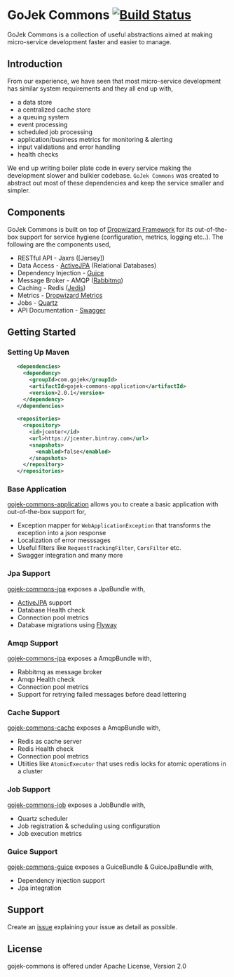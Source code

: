 # GoJek Commons [![Build Status](https://travis-ci.org/gojek-engineering/gojek-commons.svg?branch=master)](https://travis-ci.org/gojek-engineering/gojek-commons)
GoJek Commons is a collection of useful abstractions aimed at making micro-service development faster and easier to manage.
## Introduction
From our experience, we have seen that most micro-service development has similar system requirements and they all end up with,
* a data store
* a centralized cache store
* a queuing system
* event processing
* scheduled job processing
* application/business metrics for monitoring & alerting
* input validations and error handling
* health checks

We end up writing boiler plate code in every service making the development slower and bulkier codebase. `GoJek Commons` was created to abstract out most of these dependencies and keep the service smaller and simpler.

## Components
GoJek Commons is built on top of [Dropwizard Framework](http://www.dropwizard.io/) for its out-of-the-box support for service hygiene (configuration, metrics, logging etc..). The following are the components used,

* RESTful API - Jaxrs ([Jersey])
* Data Access - [ActiveJPA](https://github.com/ActiveJpa/activejpa) (Relational Databases)
* Dependency Injection - [Guice](https://github.com/google/guice)
* Message Broker - AMQP ([Rabbitmq](https://www.rabbitmq.com/))
* Caching - Redis ([Jedis](https://github.com/xetorthio/jedis))
* Metrics - [Dropwizard Metrics](http://metrics.dropwizard.io/)
* Jobs - [Quartz](http://www.quartz-scheduler.org/)
* API Documentation - [Swagger](https://swagger.io/)

## Getting Started 

### Setting Up Maven
```xml
   <dependencies>
     <dependency>
       <groupId>com.gojek</groupId>
       <artifactId>gojek-commons-application</artifactId>
       <version>2.0.1</version>
     </dependency>
   </dependencies>
   
   <repositories>
     <repository>
       <id>jcenter</id>
       <url>https://jcenter.bintray.com</url>
       <snapshots>
         <enabled>false</enabled>
       </snapshots>
     </repository>
   </repositories>
```
### Base Application
[gojek-commons-application](/gojek-commons-application) allows you to create a basic application with out-of-the-box support for,
* Exception mapper for `WebApplicationException` that transforms the exception into a json response
* Localization of error messsages
* Useful filters like `RequestTrackingFilter`, `CorsFilter` etc.
* Swagger integration and many more

### Jpa Support
[gojek-commons-jpa](/gojek-commons-jpa) exposes a JpaBundle with,
* [ActiveJPA](https://github.com/ActiveJpa/activejpa) support
* Database Health check 
* Connection pool metrics
* Database migrations using [Flyway](https://flywaydb.org/)

### Amqp Support
[gojek-commons-jpa](/gojek-commons-amqp) exposes a AmqpBundle with,
* Rabbitmq as message broker
* Amqp Health check
* Connection pool metrics
* Support for retrying failed messages before dead lettering

### Cache Support
[gojek-commons-cache](/gojek-commons-cache) exposes a AmqpBundle with,
* Redis as cache server
* Redis Health check
* Connection pool metrics
* Utiities like `AtomicExecutor` that uses redis locks for atomic operations in a cluster

### Job Support
[gojek-commons-job](/gojek-commons-job) exposes a JobBundle with,
* Quartz scheduler
* Job registration & scheduling using configuration
* Job execution metrics

### Guice Support
[gojek-commons-guice](/gojek-commons-guice) exposes a GuiceBundle & GuiceJpaBundle with,
* Dependency injection support
* Jpa integration

## Support
Create an [issue](https://github.com/gojek-engineering/gojek-commons/issues) explaining your issue as detail as possible.
## License
gojek-commons is offered under Apache License, Version 2.0
